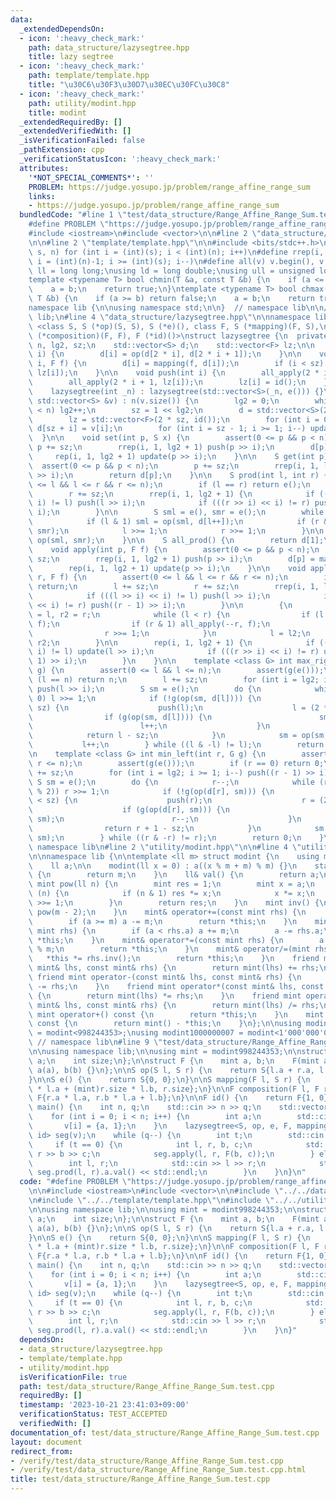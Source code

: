 ```yaml
---
data:
  _extendedDependsOn:
  - icon: ':heavy_check_mark:'
    path: data_structure/lazysegtree.hpp
    title: lazy segtree
  - icon: ':heavy_check_mark:'
    path: template/template.hpp
    title: "\u30C6\u30F3\u30D7\u30EC\u30FC\u30C8"
  - icon: ':heavy_check_mark:'
    path: utility/modint.hpp
    title: modint
  _extendedRequiredBy: []
  _extendedVerifiedWith: []
  _isVerificationFailed: false
  _pathExtension: cpp
  _verificationStatusIcon: ':heavy_check_mark:'
  attributes:
    '*NOT_SPECIAL_COMMENTS*': ''
    PROBLEM: https://judge.yosupo.jp/problem/range_affine_range_sum
    links:
    - https://judge.yosupo.jp/problem/range_affine_range_sum
  bundledCode: "#line 1 \"test/data_structure/Range_Affine_Range_Sum.test.cpp\"\n\
    #define PROBLEM \"https://judge.yosupo.jp/problem/range_affine_range_sum\"\n\n\
    #include <iostream>\n#include <vector>\n\n#line 2 \"data_structure/lazysegtree.hpp\"\
    \n\n#line 2 \"template/template.hpp\"\n\n#include <bits/stdc++.h>\n\n#define rep(i,\
    \ s, n) for (int i = (int)(s); i < (int)(n); i++)\n#define rrep(i, s, n) for (int\
    \ i = (int)(n)-1; i >= (int)(s); i--)\n#define all(v) v.begin(), v.end()\n\nusing\
    \ ll = long long;\nusing ld = long double;\nusing ull = unsigned long long;\n\n\
    template <typename T> bool chmin(T &a, const T &b) {\n    if (a <= b) return false;\n\
    \    a = b;\n    return true;\n}\ntemplate <typename T> bool chmax(T &a, const\
    \ T &b) {\n    if (a >= b) return false;\n    a = b;\n    return true;\n}\n\n\
    namespace lib {\n\nusing namespace std;\n\n}  // namespace lib\n\n// using namespace\
    \ lib;\n#line 4 \"data_structure/lazysegtree.hpp\"\n\nnamespace lib {\n\ntemplate\
    \ <class S, S (*op)(S, S), S (*e)(), class F, S (*mapping)(F, S),\n          F\
    \ (*composition)(F, F), F (*id)()>\nstruct lazysegtree {\n  private:\n    int\
    \ n, lg2, sz;\n    std::vector<S> d;\n    std::vector<F> lz;\n\n    void update(int\
    \ i) {\n        d[i] = op(d[2 * i], d[2 * i + 1]);\n    }\n\n    void all_apply(int\
    \ i, F f) {\n        d[i] = mapping(f, d[i]);\n        if (i < sz) lz[i] = composition(f,\
    \ lz[i]);\n    }\n\n    void push(int i) {\n        all_apply(2 * i, lz[i]);\n\
    \        all_apply(2 * i + 1, lz[i]);\n        lz[i] = id();\n    }\n\n  public:\n\
    \    lazysegtree(int _n) : lazysegtree(std::vector<S>(_n, e())) {}\n\n    lazysegtree(const\
    \ std::vector<S> &v) : n(v.size()) {\n        lg2 = 0;\n        while ((1 << lg2)\
    \ < n) lg2++;\n        sz = 1 << lg2;\n        d = std::vector<S>(2 * sz, e());\n\
    \        lz = std::vector<F>(2 * sz, id());\n        for (int i = 0; i < n; i++)\
    \ d[sz + i] = v[i];\n        for (int i = sz - 1; i >= 1; i--) update(i);\n  \
    \  }\n\n    void set(int p, S x) {\n        assert(0 <= p && p < n);\n       \
    \ p += sz;\n        rrep(i, 1, lg2 + 1) push(p >> i);\n        d[p] = x;\n   \
    \     rep(i, 1, lg2 + 1) update(p >> i);\n    }\n\n    S get(int p) {\n      \
    \  assert(0 <= p && p < n);\n        p += sz;\n        rrep(i, 1, lg2 + 1) push(p\
    \ >> i);\n        return d[p];\n    }\n\n    S prod(int l, int r) {\n        assert(0\
    \ <= l && l <= r && r <= n);\n        if (l == r) return e();\n        l += sz;\n\
    \        r += sz;\n        rrep(i, 1, lg2 + 1) {\n            if (((l >> i) <<\
    \ i) != l) push(l >> i);\n            if (((r >> i) << i) != r) push((r - 1) >>\
    \ i);\n        }\n\n        S sml = e(), smr = e();\n        while (l < r) {\n\
    \            if (l & 1) sml = op(sml, d[l++]);\n            if (r & 1) smr = op(d[--r],\
    \ smr);\n            l >>= 1;\n            r >>= 1;\n        }\n\n        return\
    \ op(sml, smr);\n    }\n\n    S all_prod() {\n        return d[1];\n    }\n\n\
    \    void apply(int p, F f) {\n        assert(0 <= p && p < n);\n        p +=\
    \ sz;\n        rrep(i, 1, lg2 + 1) push(p >> i);\n        d[p] = mapping(f, d[p]);\n\
    \        rep(i, 1, lg2 + 1) update(p >> i);\n    }\n\n    void apply(int l, int\
    \ r, F f) {\n        assert(0 <= l && l <= r && r <= n);\n        if (l == r)\
    \ return;\n        l += sz;\n        r += sz;\n        rrep(i, 1, lg2 + 1) {\n\
    \            if (((l >> i) << i) != l) push(l >> i);\n            if (((r >> i)\
    \ << i) != r) push((r - 1) >> i);\n        }\n\n        {\n            int l2\
    \ = l, r2 = r;\n            while (l < r) {\n                if (l & 1) all_apply(l++,\
    \ f);\n                if (r & 1) all_apply(--r, f);\n                l >>= 1;\n\
    \                r >>= 1;\n            }\n            l = l2;\n            r =\
    \ r2;\n        }\n\n        rep(i, 1, lg2 + 1) {\n            if (((l >> i) <<\
    \ i) != l) update(l >> i);\n            if (((r >> i) << i) != r) update((r -\
    \ 1) >> i);\n        }\n    }\n\n    template <class G> int max_right(int l, G\
    \ g) {\n        assert(0 <= l && l <= n);\n        assert(g(e()));\n        if\
    \ (l == n) return n;\n        l += sz;\n        for (int i = lg2; i >= 1; i--)\
    \ push(l >> i);\n        S sm = e();\n        do {\n            while (l % 2 ==\
    \ 0) l >>= 1;\n            if (!g(op(sm, d[l]))) {\n                while (l <\
    \ sz) {\n                    push(l);\n                    l = (2 * l);\n    \
    \                if (g(op(sm, d[l]))) {\n                        sm = op(sm, d[l]);\n\
    \                        l++;\n                    }\n                }\n    \
    \            return l - sz;\n            }\n            sm = op(sm, d[l]);\n \
    \           l++;\n        } while ((l & -l) != l);\n        return n;\n    }\n\
    \n    template <class G> int min_left(int r, G g) {\n        assert(0 <= r &&\
    \ r <= n);\n        assert(g(e()));\n        if (r == 0) return 0;\n        r\
    \ += sz;\n        for (int i = lg2; i >= 1; i--) push((r - 1) >> i);\n       \
    \ S sm = e();\n        do {\n            r--;\n            while (r > 1 && (r\
    \ % 2)) r >>= 1;\n            if (!g(op(d[r], sm))) {\n                while (r\
    \ < sz) {\n                    push(r);\n                    r = (2 * r + 1);\n\
    \                    if (g(op(d[r], sm))) {\n                        sm = op(d[r],\
    \ sm);\n                        r--;\n                    }\n                }\n\
    \                return r + 1 - sz;\n            }\n            sm = op(d[r],\
    \ sm);\n        } while ((r & -r) != r);\n        return 0;\n    }\n};\n\n}  //\
    \ namespace lib\n#line 2 \"utility/modint.hpp\"\n\n#line 4 \"utility/modint.hpp\"\
    \n\nnamespace lib {\n\ntemplate <ll m> struct modint {\n    using mint = modint;\n\
    \    ll a;\n\n    modint(ll x = 0) : a((x % m + m) % m) {}\n    static ll mod()\
    \ {\n        return m;\n    }\n    ll& val() {\n        return a;\n    }\n   \
    \ mint pow(ll n) {\n        mint res = 1;\n        mint x = a;\n        while\
    \ (n) {\n            if (n & 1) res *= x;\n            x *= x;\n            n\
    \ >>= 1;\n        }\n        return res;\n    }\n    mint inv() {\n        return\
    \ pow(m - 2);\n    }\n    mint& operator+=(const mint rhs) {\n        a += rhs.a;\n\
    \        if (a >= m) a -= m;\n        return *this;\n    }\n    mint& operator-=(const\
    \ mint rhs) {\n        if (a < rhs.a) a += m;\n        a -= rhs.a;\n        return\
    \ *this;\n    }\n    mint& operator*=(const mint rhs) {\n        a = a * rhs.a\
    \ % m;\n        return *this;\n    }\n    mint& operator/=(mint rhs) {\n     \
    \   *this *= rhs.inv();\n        return *this;\n    }\n    friend mint operator+(const\
    \ mint& lhs, const mint& rhs) {\n        return mint(lhs) += rhs;\n    }\n   \
    \ friend mint operator-(const mint& lhs, const mint& rhs) {\n        return mint(lhs)\
    \ -= rhs;\n    }\n    friend mint operator*(const mint& lhs, const mint& rhs)\
    \ {\n        return mint(lhs) *= rhs;\n    }\n    friend mint operator/(const\
    \ mint& lhs, const mint& rhs) {\n        return mint(lhs) /= rhs;\n    }\n   \
    \ mint operator+() const {\n        return *this;\n    }\n    mint operator-()\
    \ const {\n        return mint() - *this;\n    }\n};\n\nusing modint998244353\
    \ = modint<998244353>;\nusing modint1000000007 = modint<1'000'000'007>;\n\n} \
    \ // namespace lib\n#line 9 \"test/data_structure/Range_Affine_Range_Sum.test.cpp\"\
    \n\nusing namespace lib;\n\nusing mint = modint998244353;\n\nstruct S {\n    mint\
    \ a;\n    int size;\n};\n\nstruct F {\n    mint a, b;\n    F(mint a, mint b) :\
    \ a(a), b(b) {}\n};\n\nS op(S l, S r) {\n    return S{l.a + r.a, l.size + r.size};\n\
    }\n\nS e() {\n    return S{0, 0};\n}\n\nS mapping(F l, S r) {\n    return S{r.a\
    \ * l.a + (mint)r.size * l.b, r.size};\n}\n\nF composition(F l, F r) {\n    return\
    \ F{r.a * l.a, r.b * l.a + l.b};\n}\n\nF id() {\n    return F{1, 0};\n}\n\nint\
    \ main() {\n    int n, q;\n    std::cin >> n >> q;\n    std::vector<S> v(n);\n\
    \    for (int i = 0; i < n; i++) {\n        int a;\n        std::cin >> a;\n \
    \       v[i] = {a, 1};\n    }\n    lazysegtree<S, op, e, F, mapping, composition,\
    \ id> seg(v);\n    while (q--) {\n        int t;\n        std::cin >> t;\n   \
    \     if (t == 0) {\n            int l, r, b, c;\n            std::cin >> l >>\
    \ r >> b >> c;\n            seg.apply(l, r, F(b, c));\n        } else {\n    \
    \        int l, r;\n            std::cin >> l >> r;\n            std::cout <<\
    \ seg.prod(l, r).a.val() << std::endl;\n        }\n    }\n}\n"
  code: "#define PROBLEM \"https://judge.yosupo.jp/problem/range_affine_range_sum\"\
    \n\n#include <iostream>\n#include <vector>\n\n#include \"../../data_structure/lazysegtree.hpp\"\
    \n#include \"../../template/template.hpp\"\n#include \"../../utility/modint.hpp\"\
    \n\nusing namespace lib;\n\nusing mint = modint998244353;\n\nstruct S {\n    mint\
    \ a;\n    int size;\n};\n\nstruct F {\n    mint a, b;\n    F(mint a, mint b) :\
    \ a(a), b(b) {}\n};\n\nS op(S l, S r) {\n    return S{l.a + r.a, l.size + r.size};\n\
    }\n\nS e() {\n    return S{0, 0};\n}\n\nS mapping(F l, S r) {\n    return S{r.a\
    \ * l.a + (mint)r.size * l.b, r.size};\n}\n\nF composition(F l, F r) {\n    return\
    \ F{r.a * l.a, r.b * l.a + l.b};\n}\n\nF id() {\n    return F{1, 0};\n}\n\nint\
    \ main() {\n    int n, q;\n    std::cin >> n >> q;\n    std::vector<S> v(n);\n\
    \    for (int i = 0; i < n; i++) {\n        int a;\n        std::cin >> a;\n \
    \       v[i] = {a, 1};\n    }\n    lazysegtree<S, op, e, F, mapping, composition,\
    \ id> seg(v);\n    while (q--) {\n        int t;\n        std::cin >> t;\n   \
    \     if (t == 0) {\n            int l, r, b, c;\n            std::cin >> l >>\
    \ r >> b >> c;\n            seg.apply(l, r, F(b, c));\n        } else {\n    \
    \        int l, r;\n            std::cin >> l >> r;\n            std::cout <<\
    \ seg.prod(l, r).a.val() << std::endl;\n        }\n    }\n}"
  dependsOn:
  - data_structure/lazysegtree.hpp
  - template/template.hpp
  - utility/modint.hpp
  isVerificationFile: true
  path: test/data_structure/Range_Affine_Range_Sum.test.cpp
  requiredBy: []
  timestamp: '2023-10-21 23:41:03+09:00'
  verificationStatus: TEST_ACCEPTED
  verifiedWith: []
documentation_of: test/data_structure/Range_Affine_Range_Sum.test.cpp
layout: document
redirect_from:
- /verify/test/data_structure/Range_Affine_Range_Sum.test.cpp
- /verify/test/data_structure/Range_Affine_Range_Sum.test.cpp.html
title: test/data_structure/Range_Affine_Range_Sum.test.cpp
---
```

